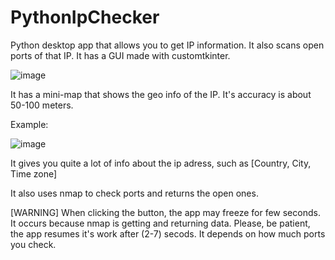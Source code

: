 # PythonIpChecker
Python desktop app that allows you to get IP information. It also scans open ports of that IP. It has a GUI made with customtkinter.

![image](https://github.com/NotisFobbidden/PythonIpChecker/assets/133238842/5f475127-182a-4fc3-9d13-600249b2b48d)

It has a mini-map that shows the geo info of the IP. It's accuracy is about 50-100 meters.

Example:

![image](https://github.com/NotisFobbidden/PythonIpChecker/assets/133238842/3d29472b-c20d-4ffb-8d45-dc92c53b9de9)

It gives you quite a lot of info about the ip adress, such as [Country, City, Time zone]

It also uses nmap to check ports and returns the open ones.

[WARNING] When clicking the button, the app may freeze for few seconds. It occurs because nmap is getting and returning data. 
Please, be patient, the app resumes it's work after (2-7) secods. It depends on how much ports you check.
